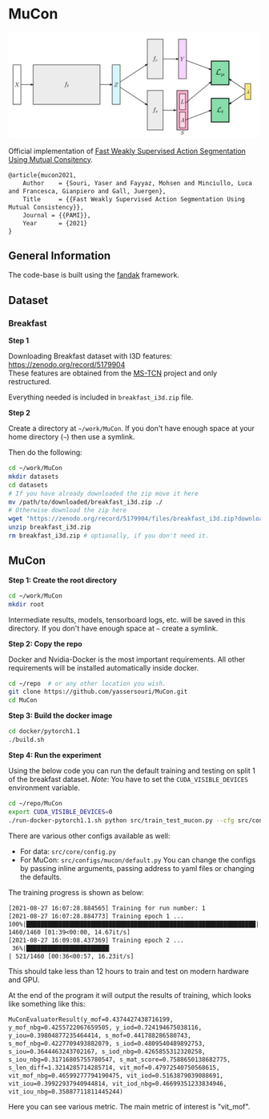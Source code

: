 # MuCon

![MuCon](misc/mucon.png)

Official implementation of [Fast Weakly Supervised Action Segmentation Using Mutual Consitency](https://arxiv.org/abs/1904.03116).

```
@article{mucon2021,
    Author    = {Souri, Yaser and Fayyaz, Mohsen and Minciullo, Luca and Francesca, Gianpiero and Gall, Juergen},
    Title     = {{Fast Weakly Supervised Action Segmentation Using Mutual Consistency}},
    Journal = {{PAMI}},
    Year      = {2021}
}
```

## General Information

The code-base is built using the [fandak](https://github.com/yassersouri/fandak) framework.

## Dataset

### Breakfast

**Step 1**

Downloading Breakfast dataset with I3D features: <https://zenodo.org/record/5179904>  
These features are obtained from the [MS-TCN](https://github.com/yabufarha/ms-tcn) project and only restructured.  

Everything needed is included in `breakfast_i3d.zip` file.

**Step 2**

Create a directory at `~/work/MuCon`. If you don't have enough space at your home directory (`~`) then use a symlink.

Then do the following:

```bash
cd ~/work/MuCon
mkdir datasets
cd datasets
# If you have already downloaded the zip move it here
mv /path/to/downloaded/breakfast_i3d.zip ./
# Otherwise download the zip here
wget "https://zenodo.org/record/5179904/files/breakfast_i3d.zip?download=1" --output-document="breakfast_i3d.zip"
unzip breakfast_i3d.zip
rm breakfast_i3d.zip # optionally, if you don't need it.
```

## MuCon

**Step 1: Create the root directory**

```bash
cd ~/work/MuCon
mkdir root
```

Intermediate results, models, tensorboard logs, etc. will be saved in this directory. If you don't have enough space at `~` create a symlink.

**Step 2: Copy the repo**

Docker and Nvidia-Docker is the most important requirements. All other requirements will be installed automatically inside docker.

```bash
cd ~/repo  # or any other location you wish.
git clone https://github.com/yassersouri/MuCon.git
cd MuCon
```

**Step 3: Build the docker image**

```bash
cd docker/pytorch1.1
./build.sh
```

**Step 4: Run the experiment**

Using the below code you can run the default training and testing on split 1 of the breakfast dataset.
_Note_: You have to set the `CUDA_VISIBLE_DEVICES` environment variable.
```bash
cd ~/repo/MuCon
export CUDA_VISIBLE_DEVICES=0
./run-docker-pytorch1.1.sh python src/train_test_mucon.py --cfg src/configs/docker/inside.yaml --set dataset.split 1
```
There are various other configs available as well:
 - For data: `src/core/config.py`
 - For MuCon: `src/configs/mucon/default.py`
You can change the configs by passing inline arguments, passing address to yaml files or changing the defaults.

The training progress is shown as below:
```
[2021-08-27 16:07:28.884565] Training for run number: 1
[2021-08-27 16:07:28.884773] Training epoch 1 ...
100%|████████████████████████████████████████████████████████████████| 1460/1460 [01:39<00:00, 14.67it/s]
[2021-08-27 16:09:08.437369] Training epoch 2 ...
 36%|███████████████████████▏                                         | 521/1460 [00:36<00:57, 16.23it/s]
```

This should take less than 12 hours to train and test on modern hardware and GPU.

At the end of the program it will output the results of training, which looks like something like this:

```
MuConEvaluatorResult(y_mof=0.4374427438716199, y_mof_nbg=0.4255722067659505, y_iod=0.724194675038116, y_iou=0.39804877235464414, s_mof=0.441788286580743, s_mof_nbg=0.4227709493882079, s_iod=0.4809540489892753, s_iou=0.3644463243702167, s_iod_nbg=0.4265855312320258, s_iou_nbg=0.31716805755780547, s_mat_score=0.7588650138682775, s_len_diff=1.3214285714285714, vit_mof=0.47972540750568615, vit_mof_nbg=0.46599277794190475, vit_iod=0.5163879039088691, vit_iou=0.39922937940944814, vit_iod_nbg=0.46699351233834946, vit_iou_nbg=0.35887711811445244)
```

Here you can see various metric. The main metric of interest is "vit_mof".
